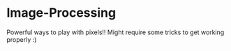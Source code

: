 # Image-Processing
Powerful ways to play with pixels!! Might require some tricks to get working properly :)
